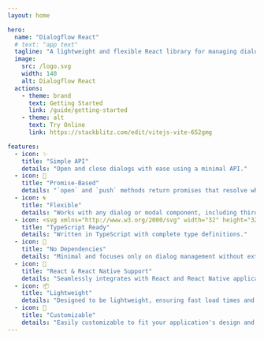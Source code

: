 ```yaml
---
layout: home

hero:
  name: "Dialogflow React"
  # text: "app text"
  tagline: "A lightweight and flexible React library for managing dialogs and modals in your react-dom and react-native applications."
  image:
    src: /logo.svg
    width: 140
    alt: Dialogflow React
  actions:
    - theme: brand
      text: Getting Started
      link: /guide/getting-started
    - theme: alt
      text: Try Online
      link: https://stackblitz.com/edit/vitejs-vite-652gmg

features:
  - icon: ✨
    title: "Simple API"
    details: "Open and close dialogs with ease using a minimal API."
  - icon: 🔄
    title: "Promise-Based"
    details: "`open` and `push` methods return promises that resolve when the dialog is closed."
  - icon: 🌀
    title: "Flexible"
    details: "Works with any dialog or modal component, including third-party UI libraries."
  - icon: <svg xmlns="http://www.w3.org/2000/svg" width="32" height="32" viewBox="0 0 256 256"><path fill="#3178C6" d="M20 0h216c11.046 0 20 8.954 20 20v216c0 11.046-8.954 20-20 20H20c-11.046 0-20-8.954-20-20V20C0 8.954 8.954 0 20 0"/><path fill="#FFF" d="M150.518 200.475v27.62q6.738 3.453 15.938 5.179T185.849 235q9.934 0 18.874-1.899t15.678-6.257q6.738-4.359 10.669-11.394q3.93-7.033 3.93-17.391q0-7.51-2.246-13.163a30.8 30.8 0 0 0-6.479-10.055q-4.232-4.402-10.149-7.898t-13.347-6.602q-5.442-2.245-9.761-4.359t-7.342-4.316q-3.024-2.2-4.665-4.661t-1.641-5.567q0-2.848 1.468-5.135q1.469-2.288 4.147-3.927t6.565-2.547q3.887-.906 8.638-.906q3.456 0 7.299.518q3.844.517 7.732 1.597a54 54 0 0 1 7.558 2.719a41.7 41.7 0 0 1 6.781 3.797v-25.807q-6.306-2.417-13.778-3.582T198.633 107q-9.847 0-18.658 2.115q-8.811 2.114-15.506 6.602q-6.694 4.49-10.582 11.437Q150 134.102 150 143.769q0 12.342 7.127 21.06t21.638 14.759a292 292 0 0 1 10.625 4.575q4.924 2.244 8.509 4.66t5.658 5.265t2.073 6.474a9.9 9.9 0 0 1-1.296 4.963q-1.295 2.287-3.93 3.97t-6.565 2.632t-9.2.95q-8.983 0-17.794-3.151t-16.327-9.451m-46.036-68.733H140V109H41v22.742h35.345V233h28.137z"/></svg>
    title: "TypeScript Ready"
    details: "Written in TypeScript with complete type definitions."
  - icon: 🚫
    title: "No Dependencies"
    details: "Minimal and focuses only on dialog management without extra bloat."
  - icon: 📱
    title: "React & React Native Support"
    details: "Seamlessly integrates with React and React Native applications for easy dialog management."
  - icon: 📦
    title: "Lightweight"
    details: "Designed to be lightweight, ensuring fast load times and minimal impact on performance."
  - icon: 🔧
    title: "Customizable"
    details: "Easily customizable to fit your application's design and functionality needs."
---
```


<style>
:root {
  --vp-home-hero-name-color: transparent !important;
  --vp-home-hero-name-background: -webkit-linear-gradient(120deg, #bd34fe 30%, #41d1ff) !important;

  --vp-home-hero-image-background-image: linear-gradient(-45deg, #bd34fe 50%, #47caff 50%) !important;
  --vp-home-hero-image-filter: blur(44px) !important;
}

@media (min-width: 640px) {
  :root {
    --vp-home-hero-image-filter: blur(56px) !important;
  }
}

@media (min-width: 960px) {
  :root {
    --vp-home-hero-image-filter: blur(68px) !important;
  }
}
</style>
